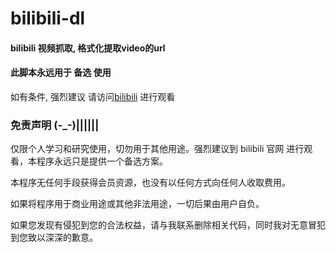 # bilibili-dl
#### bilibili 视频抓取, 格式化提取video的url
<!-- #### 通过命令行 下载 mooc 的视频url -->

#### 此脚本永远用于 备选 使用

   如有条件, 强烈建议 请访问[bilibili](https://www.bilibili.com/) 进行观看

### 免责声明  (-_-)||||||

仅限个人学习和研究使用，切勿用于其他用途。强烈建议到 bilibili 官网 进行观看，本程序永远只是提供一个备选方案。

本程序无任何手段获得会员资源，也没有以任何方式向任何人收取费用。

如果将程序用于商业用途或其他非法用途，一切后果由用户自负。

如果您发现有侵犯到您的合法权益，请与我联系删除相关代码，同时我对无意冒犯到您致以深深的歉意。
